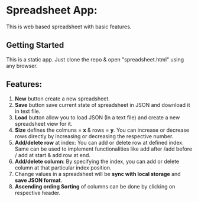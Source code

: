 # Spreadsheet App: 
This is web based spreadsheet with basic features.

## Getting Started
This is a static app. Just clone the repo & open "spreadsheet.html" using any browser.

## Features:
1. **New** button create a new spreadsheet. 
2. **Save** button save current state of spreadsheet in JSON and download it in text file.
3. **Load** button allow you to load JSON (In a text file) and create a new spreadsheet view for it.
4. **Size** defines the colmuns = **x** & rows = **y**. You can increase or decrease rows directly by increasing or decreasing the respective number.
5. **Add/delete row** at index: You can add or delete row at defined index. Same can be used to implement functionalities like add after /add before / add at start & add row at end.
6. **Add/delete column**: By specifying the index, you can add or delete column at that particular index position.
7. Change values in a spreadsheet will be **sync with local storage** and **save JSON format**.
8. **Ascending ording Sorting** of columns can be done by clicking on respective header.
